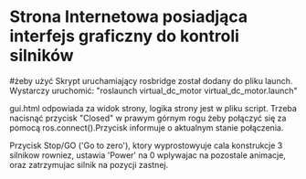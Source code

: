 # Strona Internetowa posiadjąca interfejs graficzny do kontroli silników
#żeby użyć
Skrypt uruchamiający rosbridge został dodany do pliku launch. Wystarczy uruchomić:
"roslaunch virtual_dc_motor virtual_dc_motor.launch"

gui.html odpowiada za widok strony, logika strony jest w pliku script. Trzeba nacisnąć przycisk "Closed" w prawym górnym rogu żeby połączyć się za pomocą ros.connect().Przycisk informuje o aktualnym stanie połączenia.

Przycisk Stop/GO ('Go to zero'), ktory wyprostowyuje cala konstrukcje 3 silnikow rowniez, ustawia 'Power' na 0 wplywajac na pozostale animacje, oraz zatrzymujac silnik na pozycji zastnej. 
